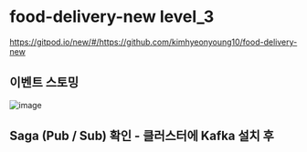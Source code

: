 # food-delivery-new level_3

https://gitpod.io/new/#/https://github.com/kimhyeonyoung10/food-delivery-new


## 이벤트 스토밍
![image](https://user-images.githubusercontent.com/81146708/203244109-63e70920-cc9e-4251-b7ed-ada21e3d7375.png)

## Saga (Pub / Sub) 확인 - 클러스터에 Kafka 설치 후
 
